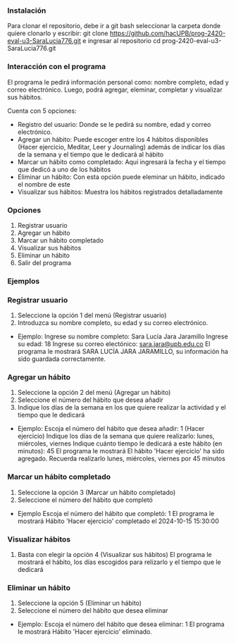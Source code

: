 

### Instalación
Para clonar el repositorio, debe ir a git bash seleccionar la carpeta donde quiere clonarlo y escribir: 
git clone https://github.com/hacUPB/prog-2420-eval-u3-SaraLucia776.git
e ingresar al repositorio 
cd prog-2420-eval-u3-SaraLucia776.git 

### Interacción con el programa 
El programa le pedirá información personal como: nombre completo, edad y correo electrónico. Luego, podrá agregar, eleminar, completar y visualizar sus hábitos. 

Cuenta con 5 opciones:
- Registro del usuario: Donde se le pedirá su nombre, edad y correo electrónico. 
- Agregar un hábito: Puede escoger entre los 4 hábitos disponibles (Hacer ejercicio, Meditar, Leer y Journaling) además de indicar los días de la semana y el tiempo que le dedicará al hábito
- Marcar un hábito como completado: Aquí ingresará la fecha y el tiempo que dedicó a uno de los hábitos
- Eliminar un hábito: Con esta opción puede eleminar un hábito, indicado el nombre de este
- Visualizar sus hábitos: Muestra los hábitos registrados detalladamente

### Opciones 
1. Registrar usuario 
2. Agregar un hábito
3. Marcar un hábito completado
4. Visualizar sus hábitos 
5. Eliminar un hábito 
6. Salir del programa 

### Ejemplos 
### Registrar usuario 
1. Seleccione la opción 1 del menú (Registrar usuario)
2. Introduzca su nombre completo, su edad y su correo electrónico. 
- Ejemplo:
Ingrese su nombre completo: Sara Lucía Jara Jaramillo 
Ingrese su edad: 18 
Ingrese su correo electónico: sara.jara@upb.edu.co
El programa le mostrará SARA LUCÍA JARA JARAMILLO, su información ha sido guardada correctamente. 

### Agregar un hábito 
1. Seleccione la opción 2 del menú (Agregar un hábito)
2. Seleccione el número del hábito que desea añadir
3. Indique los días de la semana en los que quiere realizar la actividad y el tiempo que le dedicará 
- Ejemplo: 
Escoja el número del hábito que desea añadir: 1 (Hacer ejercicio)
Indique los días de la semana que quiere realizarlo: lunes, miércoles, viernes
Indique cuánto tiempo le dedicará a este hábito (en minutos): 45 
El programa le mostrará El hábito 'Hacer ejercicio' ha sido agregado. Recuerda realizarlo lunes, miércoles, viernes por 45 minutos

### Marcar un hábito completado 
1. Seleccione la opción 3 (Marcar un hábito completado)
2. Seleccione el número del hábito que completó
- Ejemplo 
Escoja el número del hábito que completó: 1
El programa le mostrará Hábito 'Hacer ejercicio' completado el 2024-10-15 15:30:00

### Visualizar hábitos 
1. Basta con elegir la opción 4 (Visualizar sus hábitos)
El programa le mostrará el hábito, los días escogidos para relizarlo y el tiempo que le dedicará 

### Eliminar un hábito 
1. Seleccione la opción 5 (Eliminar un hábito)
2. Seleccione el número del hábito que desea eliminar
- Ejemplo: 
Escoja el número del hábito que desea eliminar: 1
El programa le mostrará Hábito 'Hacer ejercicio' eliminado.



 
     